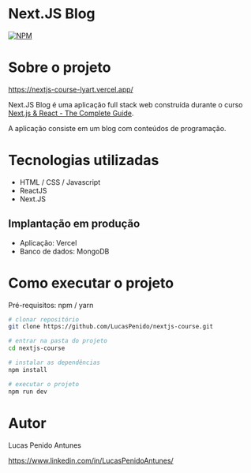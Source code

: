 # Next.JS Blog
[![NPM](https://img.shields.io/npm/l/react)](https://github.com/LucasPenido/nextjs-course/blob/main/LICENSE) 

# Sobre o projeto

https://nextjs-course-lyart.vercel.app/

Next.JS Blog é uma aplicação full stack web construída durante o curso [Next.js & React - The Complete Guide](https://www.udemy.com/course/nextjs-react-the-complete-guide/).

A aplicação consiste em um blog com conteúdos de programação.

# Tecnologias utilizadas
- HTML / CSS / Javascript
- ReactJS
- Next.JS

## Implantação em produção
- Aplicação: Vercel
- Banco de dados: MongoDB

# Como executar o projeto

Pré-requisitos: npm / yarn

```bash
# clonar repositório
git clone https://github.com/LucasPenido/nextjs-course.git

# entrar na pasta do projeto
cd nextjs-course

# instalar as dependências
npm install

# executar o projeto
npm run dev
```

# Autor

Lucas Penido Antunes

https://www.linkedin.com/in/LucasPenidoAntunes/

